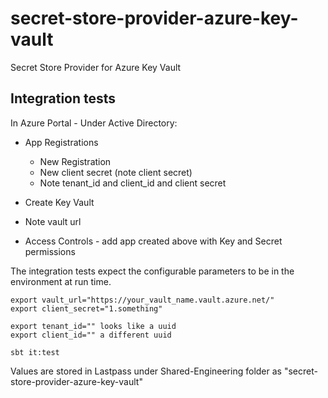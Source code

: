 # secret-store-provider-azure-key-vault
Secret Store Provider for Azure Key Vault


## Integration tests


In Azure Portal - Under Active Directory:

* App Registrations
  * New Registration
  * New client secret (note client secret)
  * Note tenant_id and client_id and client secret

* Create Key Vault
* Note vault url
* Access Controls - add app created above with Key and Secret permissions

The integration tests expect the configurable parameters to be in the environment
at run time.

```
export vault_url="https://your_vault_name.vault.azure.net/"
export client_secret="1.something"

export tenant_id="" looks like a uuid
export client_id="" a different uuid

sbt it:test
```

Values are stored in Lastpass under Shared-Engineering folder as "secret-store-provider-azure-key-vault"


